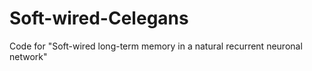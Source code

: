 # Soft-wired-Celegans
Code for "Soft-wired long-term memory in a natural recurrent neuronal network"
